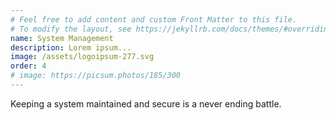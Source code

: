 ```yaml
---
# Feel free to add content and custom Front Matter to this file.
# To modify the layout, see https://jekyllrb.com/docs/themes/#overriding-theme-defaults
name: System Management
description: Lorem ipsum...
image: /assets/logoipsum-277.svg
order: 4
# image: https://picsum.photos/185/300
---
```

Keeping a system maintained and secure is a never ending battle.